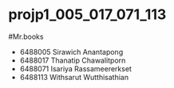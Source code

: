 # projp1_005_017_071_113
#Mr.books

- 6488005 Sirawich Anantapong 
- 6488017 Thanatip Chawalitporn
- 6488071 Isariya Rassameererkset
- 6488113 Withsarut Wutthisathian
